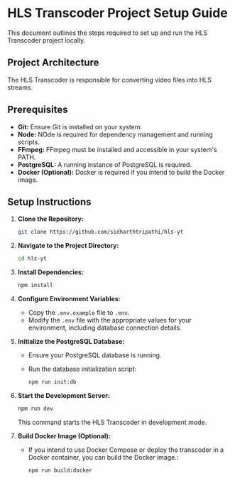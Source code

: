 # HLS Transcoder Project Setup Guide

This document outlines the steps required to set up and run the HLS Transcoder project locally.

## Project Architecture

The HLS Transcoder is responsible for converting video files into HLS streams.

## Prerequisites

* **Git:** Ensure Git is installed on your system.
* **Node:** NOde is required for dependency management and running scripts.
* **FFmpeg:** FFmpeg must be installed and accessible in your system's PATH.
* **PostgreSQL:** A running instance of PostgreSQL is required.
* **Docker (Optional):** Docker is required if you intend to build the Docker image.

## Setup Instructions

1.  **Clone the Repository:**

    ```bash
    git clone https://github.com/sidharthtripathi/hls-yt
    ```

2.  **Navigate to the Project Directory:**

    ```bash
    cd hls-yt
    ```

3.  **Install Dependencies:**

    ```bash
    npm install
    ```

4.  **Configure Environment Variables:**

    * Copy the `.env.example` file to `.env`.
    * Modify the `.env` file with the appropriate values for your environment, including database connection details.

5.  **Initialize the PostgreSQL Database:**

    * Ensure your PostgreSQL database is running.
    * Run the database initialization script:

        ```bash
        npm run init:db
        ```

6.  **Start the Development Server:**

    ```bash
    npm run dev
    ```

    This command starts the HLS Transcoder in development mode.

7.  **Build Docker Image (Optional):**

    * If you intend to use Docker Compose or deploy the transcoder in a Docker container, you can build the Docker image.:

        ```bash
        npm run build:docker
        ```
